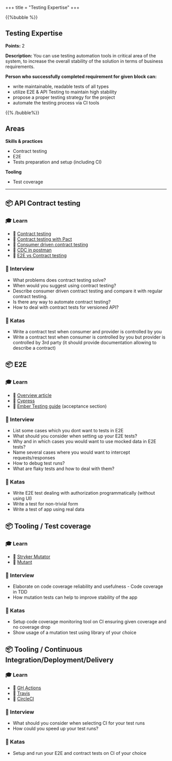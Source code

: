 +++
title = "Testing Expertise"
+++

{{%bubble %}}

## Testing Expertise

**Points:** 2

**Description:** You can use testing automation tools in critical area of the system, to increase the overall stability of the solution in terms of business requirements.

**Person who successfully completed requirement for given block can:**

- write maintainable, readable tests of all types
- utilize E2E & API Testing to maintain high stability
- propose a proper testing strategy for the project
- automate the testing process via CI tools

{{% /bubble%}}

## Areas

**Skills & practices**

- Contract testing
- E2E
- Tests preparation and setup (including CI)

**Tooling**

- Test coverage

---

## 📦 API Contract testing

### 🎓 Learn

- 📗 [Contract testing](https://pactflow.io/blog/what-is-contract-testing/)
- 📗 [Contract testing with Pact](https://www.youtube.com/watch?v=-6x6XBDf9sQ)
- 📗 [Consumer driven contract testing](https://medium.com/better-practices/consumer-driven-contract-testing-using-postman-f3580dba5370)
- 📙 [CDC in postman](https://youtu.be/Ynfr-y_1WRs)
- 📙 [E2E vs Contract testing](https://techbeacon.com/app-dev-testing/end-end-vs-contract-based-testing-how-choose)

### 🎤 Interview

- What problems does contract testing solve?
- When would you suggest using contract testing?
- Describe consumer driven contract testing and compare it with regular contract testing.
- Is there any way to automate contract testing?
- How to deal with contract tests for versioned API?

### 📝 Katas

- Write a contract test when consumer and provider is controlled by you
- Write a contract test when consumer is controlled by you but provider is controlled by 3rd party (it should provide documentation allowing to describe a contract)

## 📦 E2E

### 🎓 Learn

- 📗 [Overview article](https://www.lambdatest.com/blog/all-you-need-to-know-about-end-to-end-testing/)
- 📙 [Cypress](https://www.cypress.io/)
- 📙 [Ember Testing guide](https://github.com/PoslinskiNet/ember-testing-guide) (acceptance section)

### 🎤 Interview

- List some cases which you dont want to tests in E2E
- What should you consider when setting up your E2E tests?
- Why and in which cases you would want to use mocked data in E2E tests?
- Name several cases where you would want to intercept requests/responses
- How to debug test runs?
- What are flaky tests and how to deal with them?

### 📝 Katas

- Write E2E test dealing with authorization programmatically (without using UI)
- Write a test for non-trivial form
- Write a test of app using real data

## 📦 Tooling / Test coverage

### 🎓 Learn

- 📗 [Stryker Mutator](https://stryker-mutator.io/docs/)
- 📗 [Mutant](https://github.com/mbj/mutant)

### 🎤 Interview

- Elaborate on code coverage reliability and usefulness - Code coverage in TDD
- How mutation tests can help to improve stability of the app

### 📝 Katas

- Setup code coverage monitoring tool on CI ensuring given coverage and no coverage drop
- Show usage of a mutation test using library of your choice

## 📦 Tooling / Continuous Integration/Deployment/Delivery

### 🎓 Learn

- 📗 [GH Actions](https://docs.github.com/en/actions)
- 📗 [Travis](https://docs.travis-ci.com/)
- 📗 [CircleCI](https://circleci.com/docs/)

### 🎤 Interview

- What should you consider when selecting CI for your test runs
- How could you speed up your test runs?

### 📝 Katas

- Setup and run your E2E and contract tests on CI of your choice

